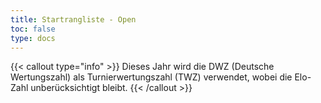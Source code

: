 ```yaml
---
title: Startrangliste - Open
toc: false
type: docs
---
```

{{< callout type="info" >}}
  Dieses Jahr wird die DWZ (Deutsche Wertungszahl) als Turnierwertungszahl (TWZ) verwendet, wobei die Elo-Zahl unberücksichtigt bleibt.
{{< /callout >}}